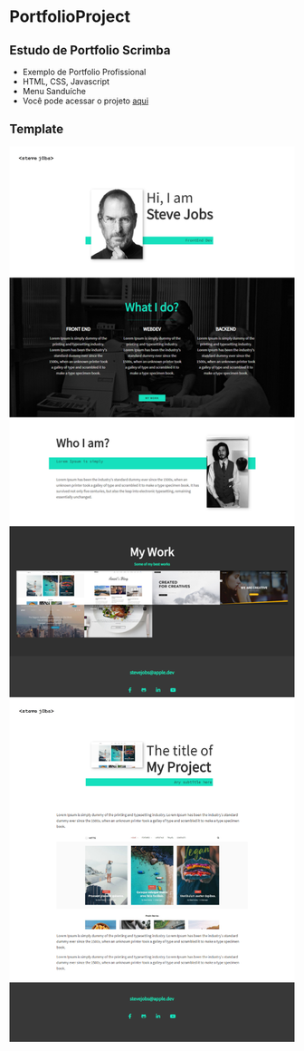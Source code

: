 # PortfolioProject

## Estudo de Portfolio Scrimba
- Exemplo de Portfolio Profissional
- HTML, CSS, Javascript
- Menu Sanduíche
- Você pode acessar o projeto [aqui](https://antoniomarcelino.github.io/PortfolioProject/)

## Template
![](/img/template.png)
![](/img/template_page.png)
